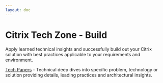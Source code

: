 ```yaml
---
layout: doc
---
```

# Citrix Tech Zone - Build

Apply learned technical insights and successfully build out your Citrix solution with best practices applicable to your requirements and environment.

[Tech Papers](/en-us/tech-zone/build/tech-papers.html) - Technical deep dives into specific problem, technology or solution providing details, leading practices and architectural insights.
